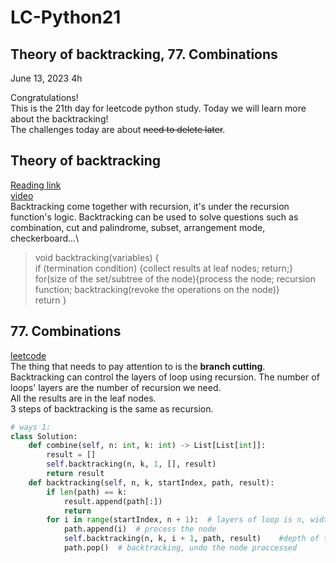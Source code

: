 # LC-Python21

## Theory of backtracking, 77. Combinations

June 13, 2023  4h

Congratulations!\
This is the 21th day for leetcode python study. Today we will learn more about the backtracking!\
The challenges today are about ~~need to delete later~~.


## Theory of backtracking
[Reading link](https://github.com/youngyangyang04/leetcode-master/blob/master/problems/%E5%9B%9E%E6%BA%AF%E7%AE%97%E6%B3%95%E7%90%86%E8%AE%BA%E5%9F%BA%E7%A1%80.md)\
[video](https://www.bilibili.com/video/BV1cy4y167mM/?spm_id_from=pageDriver&vd_source=63f26efad0d35bcbb0de794512ac21f3)\
Backtracking come together with recursion, it's under the recursion function's logic. Backtracking can be used to solve questions such as combination, cut and palindrome, subset, arrangement mode, checkerboard...\
> void backtracking(variables) {\
>    if (termination condition) {collect results at leaf nodes; return;}\
>    for(size of the set/subtree of the node){process the node; recursion function; backtracking(revoke the operations on the node)}\
>    return }


##  77. Combinations
[leetcode](https://leetcode.com/problems/combinations/)\
The thing that needs to pay attention to is the **branch cutting**.\
Backtracking can control the layers of loop using recursion. The number of loops' layers are the number of recursion we need.\
All the results are in the leaf nodes.\
3 steps of backtracking is the same as recursion.
```python
# ways 1:
class Solution:
    def combine(self, n: int, k: int) -> List[List[int]]:
        result = []  
        self.backtracking(n, k, 1, [], result)
        return result
    def backtracking(self, n, k, startIndex, path, result):
        if len(path) == k:
            result.append(path[:])
            return  
        for i in range(startIndex, n + 1):  # layers of loop is n, width of the tree
            path.append(i)  # process the node
            self.backtracking(n, k, i + 1, path, result)    #depth of the tree
            path.pop()  # backtracking, undo the node proccessed
```









